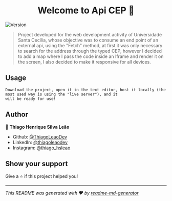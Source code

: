 <h1 align="center">Welcome to Api CEP 👋</h1>
<p>
  <img alt="Version" src="https://img.shields.io/badge/version-1.0-blue.svg?cacheSeconds=2592000" />
</p>

> Project developed for the web development activity of Universidade Santa Cecília, whose objective was to consume an end point of an external api, using the &#34;Fetch&#34; method, at first it was only necessary to search for the address through the typed CEP, however I decided to add a map where I pass the code inside an Iframe and render it on the screen, I also decided to make it responsive for all devices.


## Usage

```
Download the project, open it in the text editor, host it locally (the most used way is using the "live server"), and it
will be ready for use!
```

## Author

👤 **Thiago Henrique Silva Leão**

* Github: [@ThiagoLeaoDev](https://github.com/ThiagoLeaoDev)
* LinkedIn: [@thiagoleaodev](https://linkedin.com/in/thiagoleaodev)
* Instagram: [@thiago_hsleao](https://www.instagram.com/thiago_hsleao)

## Show your support

Give a ⭐️ if this project helped you!

***
_This README was generated with ❤️ by [readme-md-generator](https://github.com/kefranabg/readme-md-generator)_
